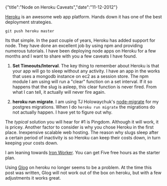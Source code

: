 {"title":"Node on Heroku Caveats","date":"11-12-2012"}

[Heroku](https://www.heroku.com/) is an awesome web app platform.
Hands down it has one of the best deployment strategies.
```
git push heroku master
```
Its that simple. In the past couple of years, Heroku has added support
for node. They have done an excellent job by using npm and providing
numerous tutorials. I have been deploying node apps on Heroku for a
few months and I want to share with you a few caveats I have found.

1. **Set Timeouts/Interval**. The key thing to remember about Heroku is that
   your app will go to sleep without any activity. I have an app in the
   works that uses a mongodb instance on ec2 as a session store. The npm module
   I am using will run a "clear" function on a set interval. If it so
   happens that the slug is asleep, this clear function is never fired.
   From what I can tell, it actually will never fire again.

2. **heroku run migrate**. I am using TJ Holowaychuk's
   [node-migrate](https://github.com/visionmedia/node-migrate) for my
   postgres migrations. When I do `heroku run migrate`
   the migrations do not actually happen. I have yet to figure out
   why. 

The *typical* solution you will hear for #1 is Pingdom. Although it will
work, it is pricey. Another factor to consider is why you chose Heroku
in the first place. Inexpensive scalable web hosting. The reason why
slugs sleep after a certain period of inactivity is so Heroku can keep
their costs down, in turn keeping your costs down. 

I am leaning towards [Iron
Worker](https://addons.heroku.com/iron_worker). You can get Five free
hours as the starter plan.

Using [Glog](https://github.com/guyht/glog) on heroku no longer seems to
be a problem. At the time this post was written, Glog will not work out
of the box on heroku, but with a few adjustments it works great.
   
